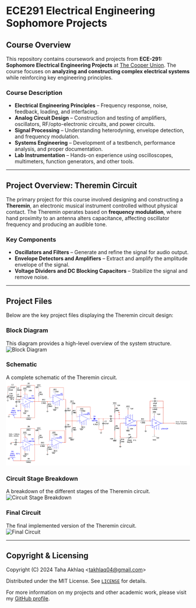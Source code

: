 # ECE291 Electrical Engineering Sophomore Projects

## Course Overview  
This repository contains coursework and projects from **ECE-291: Sophomore Electrical Engineering Projects** at [The Cooper Union](http://www.cooper.edu). The course focuses on **analyzing and constructing complex electrical systems** while reinforcing key engineering principles.  

### **Course Description**  
- **Electrical Engineering Principles** – Frequency response, noise, feedback, loading, and interfacing.  
- **Analog Circuit Design** – Construction and testing of amplifiers, oscillators, RF/opto-electronic circuits, and power circuits.  
- **Signal Processing** – Understanding heterodyning, envelope detection, and frequency modulation.  
- **Systems Engineering** – Development of a testbench, performance analysis, and proper documentation.  
- **Lab Instrumentation** – Hands-on experience using oscilloscopes, multimeters, function generators, and other tools.  

---

## **Project Overview: Theremin Circuit**  
The primary project for this course involved designing and constructing a **Theremin**, an electronic musical instrument controlled without physical contact. The Theremin operates based on **frequency modulation**, where hand proximity to an antenna alters capacitance, affecting oscillator frequency and producing an audible tone.

### **Key Components**  
- **Oscillators and Filters** – Generate and refine the signal for audio output.  
- **Envelope Detectors and Amplifiers** – Extract and amplify the amplitude envelope of the signal.  
- **Voltage Dividers and DC Blocking Capacitors** – Stabilize the signal and remove noise.  

---

## **Project Files**  
Below are the key project files displaying the Theremin circuit design:

### **Block Diagram**  
This diagram provides a high-level overview of the system structure.  
![Block Diagram](Theremin/Block_Diagram.png)  

### **Schematic**  
A complete schematic of the Theremin circuit.  
![Schematic](Theremin/Schematic.png)  

### **Circuit Stage Breakdown**  
A breakdown of the different stages of the Theremin circuit.  
![Circuit Stage Breakdown](Theremin/Circuit_Stage_Overview.png)  

### **Final Circuit**  
The final implemented version of the Theremin circuit.  
![Final Circuit](Theremin/Final_Circuit.png)  

---

## **Copyright & Licensing**  
Copyright (C) 2024 Taha Akhlaq <[takhlaq04@gmail.com](mailto:takhlaq04@gmail.com)>  

Distributed under the MIT License. See [`LICENSE`](LICENSE) for details.  

For more information on my projects and other academic work, please visit my [GitHub profile](https://github.com/TahaAkhlaq).  
